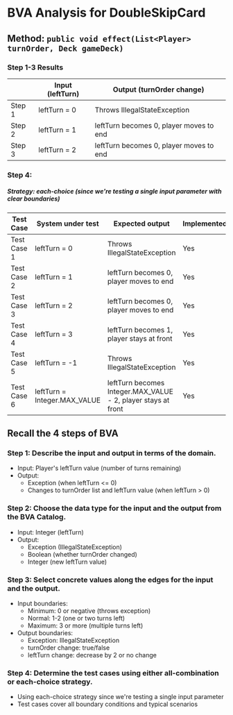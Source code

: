 # BVA Analysis for DoubleSkipCard

## Method: ```public void effect(List<Player> turnOrder, Deck gameDeck)```
### Step 1-3 Results
|        | Input (leftTurn) | Output (turnOrder change) |
|--------|------------------|---------------------------|
| Step 1 | leftTurn = 0     | Throws IllegalStateException |
| Step 2 | leftTurn = 1     | leftTurn becomes 0, player moves to end |
| Step 3 | leftTurn = 2     | leftTurn becomes 0, player moves to end |

### Step 4:
##### Strategy: each-choice (since we're testing a single input parameter with clear boundaries)

| Test Case | System under test | Expected output | Implemented? |
|-----------|-------------------|-----------------|--------------|
| Test Case 1 | leftTurn = 0 | Throws IllegalStateException | Yes |
| Test Case 2 | leftTurn = 1 | leftTurn becomes 0, player moves to end | Yes |
| Test Case 3 | leftTurn = 2 | leftTurn becomes 0, player moves to end | Yes |
| Test Case 4 | leftTurn = 3 | leftTurn becomes 1, player stays at front | Yes |
| Test Case 5 | leftTurn = -1 | Throws IllegalStateException | Yes |
| Test Case 6 | leftTurn = Integer.MAX_VALUE | leftTurn becomes Integer.MAX_VALUE - 2, player stays at front | Yes |

## Recall the 4 steps of BVA
### Step 1: Describe the input and output in terms of the domain.
- Input: Player's leftTurn value (number of turns remaining)
- Output: 
  - Exception (when leftTurn <= 0)
  - Changes to turnOrder list and leftTurn value (when leftTurn > 0)

### Step 2: Choose the data type for the input and the output from the BVA Catalog.
- Input: Integer (leftTurn)
- Output: 
  - Exception (IllegalStateException)
  - Boolean (whether turnOrder changed)
  - Integer (new leftTurn value)

### Step 3: Select concrete values along the edges for the input and the output.
- Input boundaries:
  - Minimum: 0 or negative (throws exception)
  - Normal: 1-2 (one or two turns left)
  - Maximum: 3 or more (multiple turns left)
- Output boundaries:
  - Exception: IllegalStateException
  - turnOrder change: true/false
  - leftTurn change: decrease by 2 or no change

### Step 4: Determine the test cases using either all-combination or each-choice strategy.
- Using each-choice strategy since we're testing a single input parameter
- Test cases cover all boundary conditions and typical scenarios 